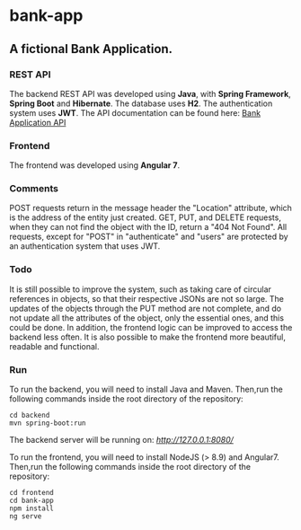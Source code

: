# bank-app
## A fictional Bank Application.

### REST API
The backend REST API was developed using **Java**, with **Spring Framework**, **Spring Boot** and **Hibernate**. The database uses **H2**. The authentication system uses **JWT**.
The API documentation can be found here:
[Bank Application API](https://documenter.getpostman.com/view/5250307/S1TYWGuU)

### Frontend
The frontend was developed using **Angular 7**.

### Comments
POST requests return in the message header the "Location" attribute, which is the address of the entity just created. GET, PUT, and DELETE requests, when they can not find the object with the ID, return a "404 Not Found". All requests, except for "POST" in "authenticate" and "users" are protected by an authentication system that uses JWT.

### Todo
It is still possible to improve the system, such as taking care of circular references in objects, so that their respective JSONs are not so large. The updates of the objects through the PUT method are not complete, and do not update all the attributes of the object, only the essential ones, and this could be done. In addition, the frontend logic can be improved to access the backend less often. It is also possible to make the frontend more beautiful, readable and functional.

### Run
To run the backend, you will need to install Java and Maven. Then,run the following commands inside the root directory of the repository:
```
cd backend
mvn spring-boot:run
```
The backend server will be running on: 
*http://127.0.0.1:8080/*

To run the frontend, you will need to install NodeJS (> 8.9) and Angular7. Then,run the following commands inside the root directory of the repository:
```
cd frontend
cd bank-app
npm install
ng serve
```
